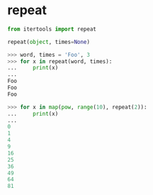 # repeat

```python
from itertools import repeat

repeat(object, times=None)
```

```python
>>> word, times = 'Foo', 3
>>> for x in repeat(word, times):
...     print(x)
... 
Foo
Foo
Foo
```

```python
>>> for x in map(pow, range(10), repeat(2)):
...     print(x)
... 
0
1
4
9
16
25
36
49
64
81
```
